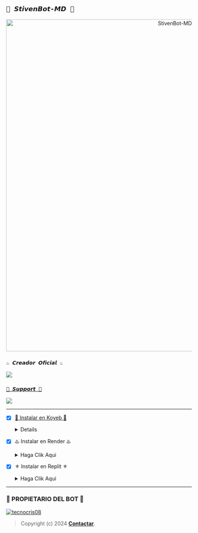 ## `🌌 𝙎𝙩𝙞𝙫𝙚𝙣𝘽𝙤𝙩-𝙈𝘿 🌌` 
<p align="center">
<img src="https://i.postimg.cc/RFMgMHV9/b554f657cecdb9add03af656908d9fab.jpg" alt="StivenBot-MD" width="900"/>
</p>

### `♨️ 𝘾𝙧𝙚𝙖𝙙𝙤𝙧 𝙊𝙛𝙞𝙘𝙞𝙖𝙡 ♨️`
<a href="https://api.whatsapp.com/send/?phone=573148624888&text=/estado&type=phone_number&app_absent=0" target="blank"><img src="https://img.shields.io/badge/𝘾𝙧𝙚𝙖𝙙𝙤𝙧-25D366?style=for-the-badge&logo=whatsapp&logoColor=white" />


### `🥏 𝙎𝙪𝙥𝙥𝙤𝙧𝙩 🥏`
<a href="https://api.whatsapp.com/send/?phone=573148624888&text=/estado&type=phone_number&app_absent=0" target="blank"><img src="https://img.shields.io/badge/𝙎𝙤𝙥𝙤𝙧𝙩𝙚_𝘽𝙤𝙩𝙨-25D366?style=for-the-badge&logo=whatsapp&logoColor=white" />

-----
- [x] 🍁 Instalar en Koyeb 🍁 <details><summary>Haga Clik Aqui</summary><[![Koyeb Bot](https://www.koyeb.com/static/images/deploy/button.svg)](https://app.koyeb.com/deploy?type=git&repository=https://github.com/tecnocris08/StivenBot-MD&branch=master&name=StivenBot-MD)></details>


- [x] ♨️ Instalar en Render ♨️ <details><summary>Haga Clik Aqui</summary><[![Deploy to Render](https://render.com/images/deploy-to-render-button.svg)](https://dashboard.render.com/blueprint/new?repo=https%3A%2F%2Fgithub.com%2tecnocris08%2FStivenBot-MD)></details>


- [x] ⚜️ Instalar en Replit ⚜️ <details><summary>Haga Clik Aqui</summary><[![Run Repl.it](https://repl.it/badge/github/tecnocris08/StivenBot-MD)](https://replit/github/tecnocris08/StivenBot-MD)></details>
-----

### 👑 PROPIETARIO DEL BOT 👑 
[![tecnocris08](https://github.com/tecnocris08.png?size=300)](https://github.com/tecnocris08) 
> Copyright (c) 2024 **[Contactar](https://wa.me/573148624888)**.
>
